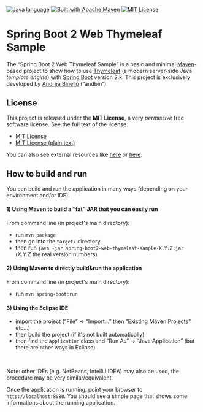 [![Java language](https://img.shields.io/badge/language-Java-bf7b3b.svg)](https://www.oracle.com/java/ "Java language")
[![Built with Apache Maven](https://img.shields.io/badge/built_with-Apache_Maven-f69625.svg)](http://maven.apache.org "Built with Apache Maven")
[![MIT License](https://img.shields.io/badge/license-MIT-1e90ff.svg)](MIT-LICENSE.md "MIT License")

# Spring Boot 2 Web Thymeleaf Sample

The &ldquo;Spring Boot 2 Web Thymeleaf Sample&rdquo; is a basic and minimal [Maven](https://maven.apache.org "Apache Maven")-based project to show how to use [Thymeleaf](https://www.thymeleaf.org) (a modern server-side Java *template engine*) with [Spring Boot](https://spring.io/projects/spring-boot) version 2.x. This project is exclusively developed by [Andrea Binello](https://andbin.it/who-i-am) (&ldquo;andbin&rdquo;).


## License

This project is released under the **MIT License**, a very *permissive* free software license. See the full text of the license:

* [MIT License](MIT-LICENSE.md)
* [MIT License (plain text)](MIT-LICENSE.txt)

You can also see external resources like [here](http://opensource.org/licenses/MIT "The MIT License (MIT) | Open Source Initiative") or [here](http://choosealicense.com/licenses/mit/ "MIT License - Choose a License").


## How to build and run

You can build and run the application in many ways (depending on your environment and/or IDE).

#### 1) Using Maven to build a &ldquo;fat&rdquo; JAR that you can easily run<br>
   From command line (in project's main directory):
   * run `mvn package`
   * then go into the `target/` directory
   * then run `java -jar spring-boot2-web-thymeleaf-sample-X.Y.Z.jar` (*X.Y.Z* the real version numbers)

#### 2) Using Maven to directly build&run the application<br>
   From command line (in project's main directory):
   * run `mvn spring-boot:run`

#### 3) Using the Eclipse IDE
   * import the project (&ldquo;File&rdquo; -> &ldquo;Import...&rdquo; then &ldquo;Existing Maven Projects&rdquo; etc...)
   * then build the project (if it's not built automatically)
   * then find the `Application` class and &ldquo;Run As&rdquo; -> &ldquo;Java Application&rdquo; (but there are other ways in Eclipse)

<br>

Note: other IDEs (e.g. NetBeans, IntelliJ IDEA) may also be used, the procedure may be very similar/equivalent.

Once the application is running, point your browser to `http://localhost:8080`. You should see a simple page that shows some informations about the running application.
